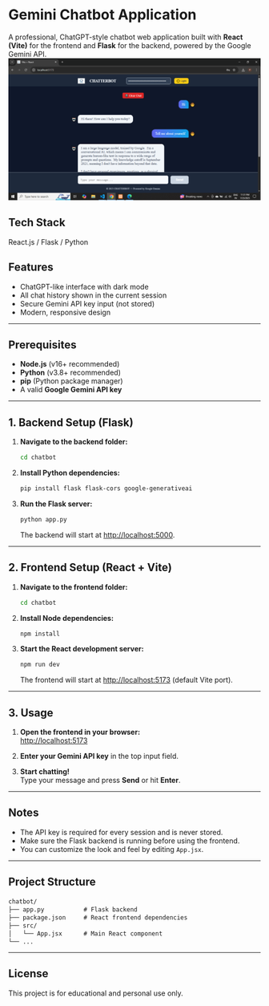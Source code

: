 # Gemini Chatbot Application

A professional, ChatGPT-style chatbot web application built with **React (Vite)** for the frontend and **Flask** for the backend, powered by the Google Gemini API.
![Chatbot Screenshot](chatbot.png)
## Tech Stack
React.js / Flask / Python

## Features

- ChatGPT-like interface with dark mode
- All chat history shown in the current session
- Secure Gemini API key input (not stored)
- Modern, responsive design

---

## Prerequisites

- **Node.js** (v16+ recommended)
- **Python** (v3.8+ recommended)
- **pip** (Python package manager)
- A valid **Google Gemini API key**

---

## 1. Backend Setup (Flask)

1. **Navigate to the backend folder:**
   ```sh
   cd chatbot
   ```

2. **Install Python dependencies:**
   ```sh
   pip install flask flask-cors google-generativeai
   ```

3. **Run the Flask server:**
   ```sh
   python app.py
   ```
   The backend will start at [http://localhost:5000](http://localhost:5000).

---

## 2. Frontend Setup (React + Vite)

1. **Navigate to the frontend folder:**
   ```sh
   cd chatbot
   ```

2. **Install Node dependencies:**
   ```sh
   npm install
   ```

3. **Start the React development server:**
   ```sh
   npm run dev
   ```
   The frontend will start at [http://localhost:5173](http://localhost:5173) (default Vite port).

---

## 3. Usage

1. **Open the frontend in your browser:**  
   [http://localhost:5173](http://localhost:5173)

2. **Enter your Gemini API key** in the top input field.

3. **Start chatting!**  
   Type your message and press **Send** or hit **Enter**.

---

## Notes

- The API key is required for every session and is never stored.
- Make sure the Flask backend is running before using the frontend.
- You can customize the look and feel by editing `App.jsx`.

---

## Project Structure

```
chatbot/
├── app.py           # Flask backend
├── package.json     # React frontend dependencies
├── src/
│   └── App.jsx      # Main React component
└── ...
```

---

## License

This project is for educational and personal use only.
